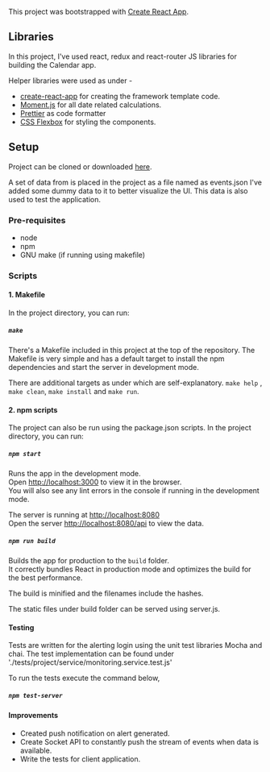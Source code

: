 This project was bootstrapped with [Create React App](https://github.com/facebook/create-react-app).## LibrariesIn this project, I've used react, redux and react-router JS libraries for building the Calendar app.<br>Helper libraries were used as under -- [create-react-app](https://github.com/facebook/create-react-app) for creating the framework template code.- [Moment.js](https://momentjs.com/) for all date related calculations.- [Prettier](https://prettier.io/) as code formatter- [CSS Flexbox](https://developer.mozilla.org/en-US/docs/Web/CSS/CSS_Flexible_Box_Layout/Basic_Concepts_of_Flexbox)  for styling the components.## SetupProject can be cloned or downloaded [here](https://app.greenhouse.io/tests/f4da24f07c28ecb783371506cc415ece).<br>A set of data from is placed in theproject as a file named as events.jsonI've added some dummy data to it to better visualize the UI.This data is also used to test the application.### Pre-requisites- node- npm- GNU make (if running using makefile)### Scripts#### 1. MakefileIn the project directory, you can run:<br>##### `make`There's a Makefile included in this project at the top of the repository. TheMakefile is very simple and has a default target to install the npm dependencies and start the server in development mode.There are additional targets as under which are self-explanatory.`make help` , `make clean`, `make install` and `make run`.#### 2. npm scriptsThe project can also be run using the package.json scripts.In the project directory, you can run:<br>##### `npm start`Runs the app in the development mode.<br>Open [http://localhost:3000](http://localhost:3000) to view it in the browser.<br>You will also see any lint errors in the console if running in the development mode.The server is running at [http://localhost:8080](http://localhost:8080)<br>Open the server [http://localhost:8080/api](http://localhost:8080/api) to view the data.##### `npm run build`Builds the app for production to the `build` folder.<br>It correctly bundles React in production mode and optimizes the build for the best performance.The build is minified and the filenames include the hashes.<br>The static files under build folder can be served using server.js.#### TestingTests are written for the alerting login using the unit test libraries Mocha and chai.The test implementation can be found under './tests/project/service/monitoring.service.test.js'To run the tests execute the command below,##### `npm test-server`#### Improvements- Created push notification on alert generated.- Create Socket API to constantly push the stream of events when data is available.- Write the tests for client application.